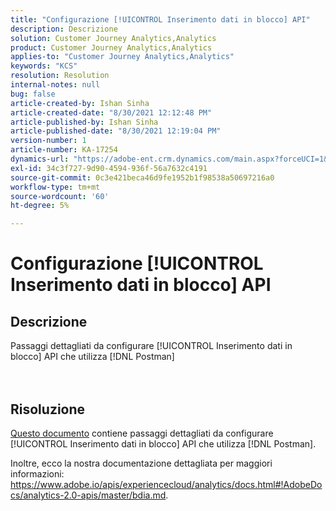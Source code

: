 ```yaml
---
title: "Configurazione [!UICONTROL Inserimento dati in blocco] API"
description: Descrizione
solution: Customer Journey Analytics,Analytics
product: Customer Journey Analytics,Analytics
applies-to: "Customer Journey Analytics,Analytics"
keywords: "KCS"
resolution: Resolution
internal-notes: null
bug: false
article-created-by: Ishan Sinha
article-created-date: "8/30/2021 12:12:48 PM"
article-published-by: Ishan Sinha
article-published-date: "8/30/2021 12:19:04 PM"
version-number: 1
article-number: KA-17254
dynamics-url: "https://adobe-ent.crm.dynamics.com/main.aspx?forceUCI=1&pagetype=entityrecord&etn=knowledgearticle&id=53386695-8b09-ec11-b6e6-00224808d564"
exl-id: 34c3f727-9d90-4594-936f-56a7632c4191
source-git-commit: 0c3e421beca46d9fe1952b1f98538a50697216a0
workflow-type: tm+mt
source-wordcount: '60'
ht-degree: 5%

---
```


# Configurazione [!UICONTROL Inserimento dati in blocco] API

## Descrizione

Passaggi dettagliati da configurare [!UICONTROL Inserimento dati in blocco] API che utilizza [!DNL Postman]<br><br><br>

## Risoluzione


[Questo documento](https://spark.adobe.com/page/0jhQHMs74AtYz/) contiene passaggi dettagliati da configurare [!UICONTROL Inserimento dati in blocco] API che utilizza [!DNL Postman].

Inoltre, ecco la nostra documentazione dettagliata per maggiori informazioni: https://www.adobe.io/apis/experiencecloud/analytics/docs.html#!AdobeDocs/analytics-2.0-apis/master/bdia.md.
